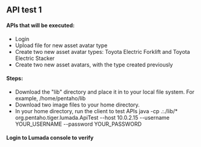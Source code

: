 ## API test 1
#### APIs that will be executed:
 * Login
 * Upload file for new asset avatar type
 * Create two new asset avatar types: Toyota Electric Forklift and Toyota Electric Stacker
 * Create two new asset avatars, with the type created previously
#### Steps:
 * Download the "lib" directory and place it in to your local file system. For example, /home/pentaho/lib 
 * Download two image files to your home directory.
 * In your home directory, run the client to test APIs
      java -cp .:./lib/* org.pentaho.tiger.lumada.ApiTest --host 10.0.2.15 --username YOUR_USERNAME --password YOUR_PASSWORD
#### Login to Lumada console to verify      
